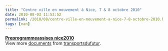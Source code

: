 ```yaml
---
title: "Centre ville en mouvement à Nice, 7 & 8 octobre 2010"
date: 2010-08-03 11:53:52
permalink: /2010/08/centre-ville-en-mouvement-a-nice-7-8-octobre-2010.html
tags: [nan]
---
```


<div id="__ss_4893023"><strong><a href="http://www.slideshare.net/transportsdufutur/preprogrammeassises-nice2010" title="Preprogrammeassises nice2010">Preprogrammeassises nice2010</a></strong>   <div>View more <a href="http://www.slideshare.net/">documents</a> from <a href="http://www.slideshare.net/transportsdufutur">transportsdufutur</a>.</div></div>

